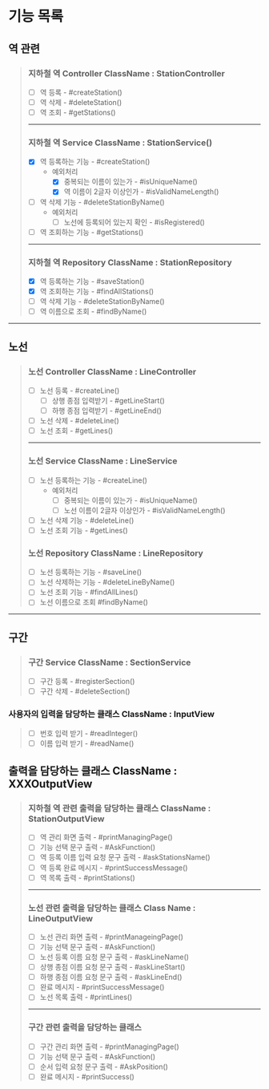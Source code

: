# 기능 목록

## 역 관련
> ### 지하철 역 Controller ClassName : StationController
> - [ ] 역 등록 - #createStation()
> - [ ] 역 삭제 - #deleteStation()
> - [ ] 역 조회 - #getStations()
> ---
> ### 지하철 역 Service ClassName : StationService()
> - [x] 역 등록하는 기능 - #createStation()
>    - 예외처리
>        - [x] 중복되는 이름이 있는가 - #isUniqueName()
>        - [x] 역 이름이 2글자 이상인가 - #isValidNameLength()
> - [ ] 역 삭제 기능 - #deleteStationByName()
>    - 예외처리
>        - [ ] 노선에 등록되어 있는지 확인 - #isRegistered()
> - [ ] 역 조회하는 기능 - #getStations()
> ---
> ### 지하철 역 Repository ClassName : StationRepository
> - [x] 역 등록하는 기능 - #saveStation()
> - [x] 역 조회하는 기능 - #findAllStations()
> - [ ] 역 삭제 기능 - #deleteStationByName()
> -[ ] 역 이름으로 조회 - #findByName()
--- 
## 노선
> ### 노선 Controller ClassName : LineController
> -[ ] 노선 등록 - #createLine()
>   -[ ] 상행 종점 입력받기 - #getLineStart()
>   -[ ] 하행 종점 입력받기 - #getLineEnd()
> -[ ] 노선 삭제 - #deleteLine()
> -[ ] 노선 조회 - #getLines()
> ---
> ### 노선 Service ClassName : LineService
> -[ ] 노선 등록하는 기능 - #createLine()
>    - 예외처리
>        - [ ] 중복되는 이름이 있는가 - #isUniqueName()
>        - [ ] 노선 이름이 2글자 이상인가 - #isValidNameLength()
> -[ ] 노선 삭제 기능 - #deleteLine()
> -[ ] 노선 조회 기능 - #getLines()
> ### 노선 Repository ClassName :  LineRepository
> - [ ] 노선 등록하는 기능 - #saveLine()
> - [ ] 노선 삭제하는 기능 - #deleteLineByName()
> - [ ] 노선 조회 기능 - #findAllLines()
> - [ ] 노선 이름으로 조회 #findByName()
---
## 구간
> ### 구간 Service ClassName : SectionService
> -[ ] 구간 등록 - #registerSection()
> -[ ] 구간 삭제 - #deleteSection()

### 사용자의 입력을 담당하는 클래스 ClassName : InputView
> -[ ] 번호 입력 받기 - #readInteger()
> -[ ] 이름 입력 받기 - #readName()

## 출력을 담당하는 클래스 ClassName : XXXOutputView
> ### 지하철 역 관련 출력을 담당하는 클래스 ClassName : StationOutputView
> -[ ] 역 관리 화면 출력 - #printManagingPage()
> -[ ] 기능 선택 문구 출력 - #AskFunction()
> -[ ] 역 등록 이름 입력 요청 문구 출력 - #askStationsName()
> -[ ] 역 등록 완료 메시지 - #printSuccessMessage()
> -[ ] 역 목록 출력 - #printStations()
> ---
> ### 노선 관련 출력을 담당하는 클래스 Class Name : LineOutputView
> -[ ] 노선 관리 화면 출력 - #printManageingPage()
> -[ ] 기능 선택 문구 출력 - #AskFunction()
> -[ ] 노선 등록 이름 요청 문구 출력 - #askLineName()
> -[ ] 상행 종점 이름 요청 문구 출력 - #askLineStart()
> -[ ] 하행 종점 이름 요청 문구 출력 - #askLineEnd()
> -[ ] 완료 메시지 - #printSuccessMessage()
> -[ ] 노선 목록 출력 - #printLines()
> ---
> ### 구간 관련 출력을 담당하는 클래스
> -[ ] 구간 관리 화면 출력 - #printManagingPage()
> -[ ] 기능 선택 문구 출력 - #AskFunction()
> -[ ] 순서 입력 요청 문구 출력 - #AskPosition()
> -[ ] 완료 메시지 - #printSuccess()
 


